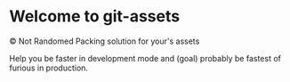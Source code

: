 # Welcome to git-assets

© Not Randomed Packing solution for your's assets

Help you be faster in development mode and (goal) probably be fastest of furious in production.
